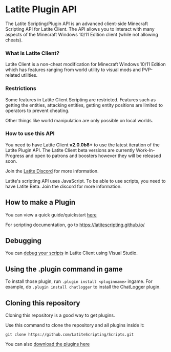 # Latite Plugin API

The Latite Scripting/Plugin API is an advanced client-side Minecraft Scripting API for Latite Client. The API allows you to interact with many aspects of the Minecraft Windows 10/11 Edition client (while not allowing cheats).

### What is Latite Client?
Latite Client is a non-cheat modification for Minecraft Windows 10/11 Edition which has features ranging from world utility to visual mods and PVP-related utilities. 

### Restrictions
Some features in Latite Client Scripting are restricted. Features such as getting the entities, attacking entities, getting entity positions are limited to operators to prevent cheating.

Other things like world manipulation are only possible on local worlds.

### How to use this API

You need to have Latite Client **v2.0.0b8+** to use the latest iteration of the Latite Plugin API. The Latite Client beta versions are currently Work-In-Progress and open to patrons and boosters however they will be released soon.

Join the [Latite Discord](https://discord.gg/latite) for more information.

Latite's scripting API uses JavaScript. To be able to use scripts, you need to have Latite Beta. Join the discord for more information.

## How to make a Plugin

You can view a quick guide/quickstart [here](https://github.com/LatiteScripting/Scripts/tree/master/how-to-make-a-script.md)

For scripting documentation, go to https://latitescripting.github.io/

## Debugging

You can [debug your scripts](https://github.com/LatiteScripting/Scripts/tree/master/debugging.md) in Latite Client using Visual Studio.

## Using the .plugin command in game
To install those plugin, run `.plugin install <pluginname>` ingame. For example, do `.plugin install chatlogger` to install the ChatLogger plugin.

## Cloning this repository
Cloning this repository is a good way to get plugins.

Use this command to clone the repository and all plugins inside it:
```console
git clone https://github.com/LatiteScripting/Scripts.git
```
You can also [download the plugins here](https://github.com/LatiteScripting/Scripts/archive/refs/heads/master.zip)
